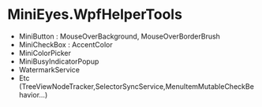 # MiniEyes.WpfHelperTools
- MiniButton : MouseOverBackground, MouseOverBorderBrush
- MiniCheckBox : AccentColor
- MiniColorPicker
- MiniBusyIndicatorPopup
- WatermarkService
- Etc (TreeViewNodeTracker,SelectorSyncService,MenuItemMutableCheckBehavior...)